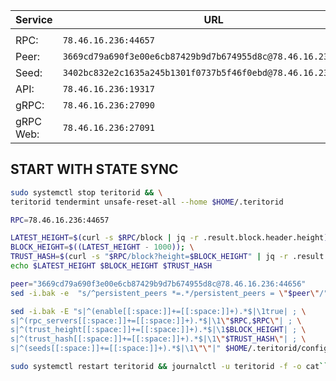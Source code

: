 |Service|URL|
|---|---|
|||
RPC:|```78.46.16.236:44657```
Peer: |```3669cd79a690f3e00e6cb87429b9d7b674955d8c@78.46.16.236:44656```  
Seed: |```3402bc832e2c1635a245b1301f0737b5f46f0ebd@78.46.16.236:10256``` 
API: |```78.46.16.236:19317```
gRPC: |```78.46.16.236:27090``` 
gRPC Web: |```78.46.16.236:27091```

## START WITH STATE SYNC

```bash
sudo systemctl stop teritorid && \
teritorid tendermint unsafe-reset-all --home $HOME/.teritorid

RPC=78.46.16.236:44657

LATEST_HEIGHT=$(curl -s $RPC/block | jq -r .result.block.header.height); \
BLOCK_HEIGHT=$((LATEST_HEIGHT - 1000)); \
TRUST_HASH=$(curl -s "$RPC/block?height=$BLOCK_HEIGHT" | jq -r .result.block_id.hash)
echo $LATEST_HEIGHT $BLOCK_HEIGHT $TRUST_HASH

peer="3669cd79a690f3e00e6cb87429b9d7b674955d8c@78.46.16.236:44656"
sed -i.bak -e  "s/^persistent_peers *=.*/persistent_peers = \"$peer\"/" $HOME/.teritorid/config/config.toml

sed -i.bak -E "s|^(enable[[:space:]]+=[[:space:]]+).*$|\1true| ; \
s|^(rpc_servers[[:space:]]+=[[:space:]]+).*$|\1\"$RPC,$RPC\"| ; \
s|^(trust_height[[:space:]]+=[[:space:]]+).*$|\1$BLOCK_HEIGHT| ; \
s|^(trust_hash[[:space:]]+=[[:space:]]+).*$|\1\"$TRUST_HASH\"| ; \
s|^(seeds[[:space:]]+=[[:space:]]+).*$|\1\"\"|" $HOME/.teritorid/config/config.toml

sudo systemctl restart teritorid && journalctl -u teritorid -f -o cat```
